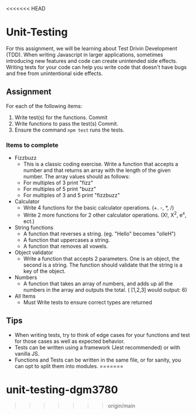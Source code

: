 <<<<<<< HEAD
# Unit-Testing

For this assignment, we will be learning about Test Drivin Development (TDD). When writing Javascript in larger applications, sometimes introducing new features and code can create unintended side effects. Writing tests for your code can help you write code that doesn't have bugs and free from unintentional side effects.

## Assignment
For each of the following items:
1. Write test(s) for the functions. Commit
2. Write functions to pass the test(s) Commit.
3. Ensure the command `npm test` runs the tests.

### Items to complete
- Fizzbuzz
    - This is a classic coding exercise. Write a function that accepts a number and that returns an array with the length of the given number. The array values should  as follows:
    - For multiples of 3 print "fizz"
    - For multiples of 5 print "buzz"
    - For multiples of 3 and 5 print "fizzbuzz"
- Calculator
    - Write 4 functions for the basic calculator operations. (+. -, *, /)
    - Write 2 more functions for 2 other calculator operations. (X!, X<sup>2</sup>, e<sup>x</sup>, ect.)
- String functions
    - A function that reverses a string. (eg. "Hello" becomes "olleH")
    - A function that uppercases a string.
    - A function that removes all vowels.
- Object validator
    - Write a function that accepts 2 parameters. One is an object, the second is a string. The function should validate that the string is a key of the object.
- Numbers
    - A function that takes an array of numbers, and adds up all the numbers in the array and outputs the total. ( [1,2,3] would output: 6)
- All Items
    - Must Write tests to ensure correct types are returned


## Tips
- When writing tests, try to think of edge cases for your functions and test for those cases as well as expected behavior.
- Tests can be written using a framework (Jest recommended) or with vanilla JS.
- Functions and Tests can be written in the same file, or for sanity, you can opt to split them into modules.
=======
# unit-testing-dgm3780
>>>>>>> origin/main
